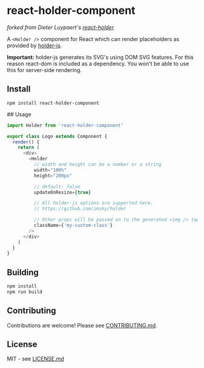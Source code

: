 # react-holder-component

*forked from Dieter Luypaert's [react-holder](https://github.com/Moeriki/react-holder).*

A `<Holder />` component for React which can render placeholders as provided by [holder-js](https://github.com/imsky/holder).

**Important:** holder-js generates its SVG's using DOM SVG features. For this reason react-dom is included as a dependency. You won't be able to use this for server-side rendering.

## Install

```shell
npm install react-holder-component
```

## Usage

```javascript
import Holder from 'react-holder-component'

export class Logo extends Component {
  render() {
    return (
      <div>
        <Holder
          // width and height can be a number or a string
          width="100%"
          height="200px"

          // default: false
          updateOnResize={true}

          // All holder-js options are supported here.
          // https://github.com/imsky/holder

          // Other props will be passed on to the generated <img /> tag
          className={'my-custom-class'}
        />
      </div>
    )
  }
}
```

## Building

```bash
npm install
npm run build
```

## Contributing

Contributions are welcome! Please see [CONTRIBUTING.md](https://github.com/benjaminu/react-holder-component/blob/master/CONTRIBUTING.md).

## License

MIT - see [LICENSE.md](https://github.com/hiddentao/react-image-holder/blob/master/LICENSE.md)
